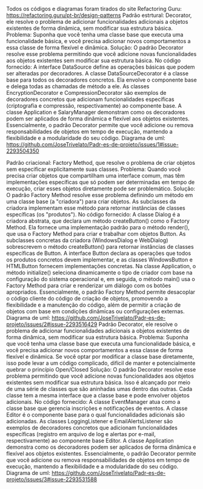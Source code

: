 Todos os códigos e diagramas foram tirados do site Refactoring Guru: https://refactoring.guru/pt-br/design-patterns
Padrão estrtural: Decorator, ele resolve o problema de adicionar funcionalidades adicionais a objetos existentes de forma dinâmica, sem modificar sua estrutura básica.
Problema:
Suponha que você tenha uma classe base que executa uma funcionalidade básica, e você precisa adicionar novos comportamentos a essa classe de forma flexível e dinâmica.
Solução:
O padrão Decorator resolve esse problema permitindo que você adicione novas funcionalidades aos objetos existentes sem modificar sua estrutura básica. 
No código fornecido:
A interface DataSource define as operações básicas que podem ser alteradas por decoradores.
A classe DataSourceDecorator é a classe base para todos os decoradores concretos. Ela envolve o componente base e delega todas as chamadas de método a ele.
As classes EncryptionDecorator e CompressionDecorator são exemplos de decoradores concretos que adicionam funcionalidades específicas (criptografia e compressão, respectivamente) ao componente base.
A classe Application e SalaryManager demonstram como os decoradores podem ser aplicados de forma dinâmica e flexível aos objetos existentes.
Essencialmente, o padrão Decorator permite que você adicione ou remova responsabilidades de objetos em tempo de execução, mantendo a flexibilidade e a modularidade do seu código.
Diagrama de uml:
https://github.com/JoseTrivelato/Padr-es-de-projeto/issues/1#issue-2293504350

Padrão criacional: Factory Method, que resolve o problema de criar objetos sem especificar explicitamente suas classes.
Problema:
Quando você precisa criar objetos que compartilham uma interface comum, mas têm implementações específicas que só podem ser determinadas em tempo de execução, criar esses objetos diretamente pode ser problemático. 
Solução:
O padrão Factory Method resolve esse problema definindo um método em uma classe base (a "criadora") para criar objetos. As subclasses da criadora implementam esse método para retornar instâncias de classes específicas (os "produtos").
No código fornecido:
A classe Dialog é a criadora abstrata, que declara um método createButton() como o Factory Method. Ela fornece uma implementação padrão para o método render(), que usa o Factory Method para criar e trabalhar com objetos Button.
As subclasses concretas da criadora (WindowsDialog e WebDialog) sobrescrevem o método createButton() para retornar instâncias de classes específicas de Button.
A interface Button declara as operações que todos os produtos concretos devem implementar, e as classes WindowsButton e HTMLButton fornecem implementações concretas.
Na classe Application, o método initialize() seleciona dinamicamente o tipo de criador com base na configuração do sistema operacional e, em seguida, o método main() usa o Factory Method para criar e renderizar um diálogo com os botões apropriados.
Essencialmente, o padrão Factory Method permite desacoplar o código cliente do código de criação de objetos, promovendo a flexibilidade e a manutenção do código, além de permitir a criação de objetos com base em condições dinâmicas ou configurações externas.
Diagrama de uml:
https://github.com/JoseTrivelato/Padr-es-de-projeto/issues/2#issue-2293516429
Padrão Decorator, ele resolve o problema de adicionar funcionalidades adicionais a objetos existentes de forma dinâmica, sem modificar sua estrutura básica.
Problema:
Suponha que você tenha uma classe base que executa uma funcionalidade básica, e você precisa adicionar novos comportamentos a essa classe de forma flexível e dinâmica. Se você optar por modificar a classe base diretamente, isso pode levar a um código complicado, difícil de manter e potencialmente quebrar o princípio Open/Closed
Solução:
O padrão Decorator resolve esse problema permitindo que você adicione novas funcionalidades aos objetos existentes sem modificar sua estrutura básica. Isso é alcançado por meio de uma série de classes que são aninhadas umas dentro das outras. Cada classe tem a mesma interface que a classe base e pode envolver objetos adicionais.
No código fornecido:
A classe EventManager atua como a classe base que gerencia inscrições e notificações de eventos.
A classe Editor é o componente base para o qual funcionalidades adicionais são adicionadas.
As classes LoggingListener e EmailAlertsListener são exemplos de decoradores concretos que adicionam funcionalidades específicas (registro em arquivo de log e alertas por e-mail, respectivamente) ao componente base Editor.
A classe Application demonstra como os decoradores podem ser aplicados de forma dinâmica e flexível aos objetos existentes.
Essencialmente, o padrão Decorator permite que você adicione ou remova responsabilidades de objetos em tempo de execução, mantendo a flexibilidade e a modularidade do seu código.
Diagrama de uml:
https://github.com/JoseTrivelato/Padr-es-de-projeto/issues/3#issue-2293531588


